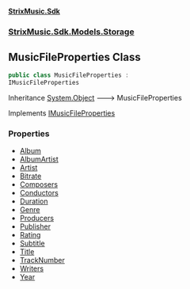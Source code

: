 #### [StrixMusic.Sdk](./index.md 'index')
### [StrixMusic.Sdk.Models.Storage](./StrixMusic-Sdk-Models-Storage.md 'StrixMusic.Sdk.Models.Storage')
## MusicFileProperties Class
```csharp
public class MusicFileProperties :
IMusicFileProperties
```
Inheritance [System.Object](https://docs.microsoft.com/en-us/dotnet/api/System.Object 'System.Object') &#129106; MusicFileProperties  

Implements [IMusicFileProperties](./StrixMusic-Sdk-Interfaces-Storage-IMusicFileProperties.md 'StrixMusic.Sdk.Interfaces.Storage.IMusicFileProperties')  
### Properties
- [Album](./StrixMusic-Sdk-Models-Storage-MusicFileProperties-Album.md 'StrixMusic.Sdk.Models.Storage.MusicFileProperties.Album')
- [AlbumArtist](./StrixMusic-Sdk-Models-Storage-MusicFileProperties-AlbumArtist.md 'StrixMusic.Sdk.Models.Storage.MusicFileProperties.AlbumArtist')
- [Artist](./StrixMusic-Sdk-Models-Storage-MusicFileProperties-Artist.md 'StrixMusic.Sdk.Models.Storage.MusicFileProperties.Artist')
- [Bitrate](./StrixMusic-Sdk-Models-Storage-MusicFileProperties-Bitrate.md 'StrixMusic.Sdk.Models.Storage.MusicFileProperties.Bitrate')
- [Composers](./StrixMusic-Sdk-Models-Storage-MusicFileProperties-Composers.md 'StrixMusic.Sdk.Models.Storage.MusicFileProperties.Composers')
- [Conductors](./StrixMusic-Sdk-Models-Storage-MusicFileProperties-Conductors.md 'StrixMusic.Sdk.Models.Storage.MusicFileProperties.Conductors')
- [Duration](./StrixMusic-Sdk-Models-Storage-MusicFileProperties-Duration.md 'StrixMusic.Sdk.Models.Storage.MusicFileProperties.Duration')
- [Genre](./StrixMusic-Sdk-Models-Storage-MusicFileProperties-Genre.md 'StrixMusic.Sdk.Models.Storage.MusicFileProperties.Genre')
- [Producers](./StrixMusic-Sdk-Models-Storage-MusicFileProperties-Producers.md 'StrixMusic.Sdk.Models.Storage.MusicFileProperties.Producers')
- [Publisher](./StrixMusic-Sdk-Models-Storage-MusicFileProperties-Publisher.md 'StrixMusic.Sdk.Models.Storage.MusicFileProperties.Publisher')
- [Rating](./StrixMusic-Sdk-Models-Storage-MusicFileProperties-Rating.md 'StrixMusic.Sdk.Models.Storage.MusicFileProperties.Rating')
- [Subtitle](./StrixMusic-Sdk-Models-Storage-MusicFileProperties-Subtitle.md 'StrixMusic.Sdk.Models.Storage.MusicFileProperties.Subtitle')
- [Title](./StrixMusic-Sdk-Models-Storage-MusicFileProperties-Title.md 'StrixMusic.Sdk.Models.Storage.MusicFileProperties.Title')
- [TrackNumber](./StrixMusic-Sdk-Models-Storage-MusicFileProperties-TrackNumber.md 'StrixMusic.Sdk.Models.Storage.MusicFileProperties.TrackNumber')
- [Writers](./StrixMusic-Sdk-Models-Storage-MusicFileProperties-Writers.md 'StrixMusic.Sdk.Models.Storage.MusicFileProperties.Writers')
- [Year](./StrixMusic-Sdk-Models-Storage-MusicFileProperties-Year.md 'StrixMusic.Sdk.Models.Storage.MusicFileProperties.Year')
